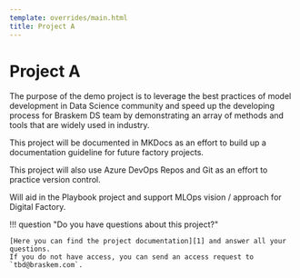 ```yaml
---
template: overrides/main.html
title: Project A
---
```

# Project A

The purpose of the demo project is to leverage the best practices of model development in Data Science community and speed up the developing process for Braskem DS team by demonstrating an array of methods and tools that are widely used in industry. 

This project will be documented in MKDocs as an effort to build up a documentation guideline for future factory projects.

This project will also use Azure DevOps Repos and Git as an effort to practice version control.

Will aid in the Playbook project and support MLOps vision / approach for Digital Factory.


!!! question "Do you have questions about this project?"

    [Here you can find the project documentation][1] and answer all your questions.
    If you do not have access, you can send an access request to `tbd@braskem.com`.

  [1]: https://erickmattoso.github.io/projecta/